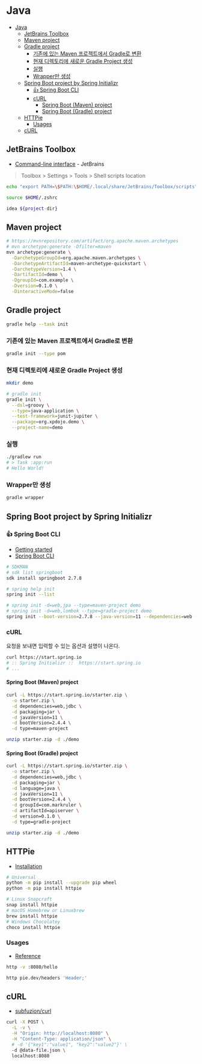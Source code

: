 # Java

- [Java](#java)
  - [JetBrains Toolbox](#jetbrains-toolbox)
  - [Maven project](#maven-project)
  - [Gradle project](#gradle-project)
    - [기존에 있는 Maven 프로젝트에서 Gradle로 변환](#기존에-있는-maven-프로젝트에서-gradle로-변환)
    - [현재 디렉토리에 새로운 Gradle Project 생성](#현재-디렉토리에-새로운-gradle-project-생성)
    - [실행](#실행)
    - [Wrapper만 생성](#wrapper만-생성)
  - [Spring Boot project by Spring Initializr](#spring-boot-project-by-spring-initializr)
    - [👍 Spring Boot CLI](#-spring-boot-cli)
    - [cURL](#curl)
      - [Spring Boot (Maven) project](#spring-boot-maven-project)
      - [Spring Boot (Gradle) project](#spring-boot-gradle-project)
  - [HTTPie](#httpie)
    - [Usages](#usages)
  - [cURL](#curl-1)

## JetBrains Toolbox

- [Command-line interface](https://www.jetbrains.com/help/idea/working-with-the-ide-features-from-command-line.html) - JetBrains

> Toolbox > Settings > Tools > Shell scripts location

```sh
echo "export PATH=\$PATH:\$HOME/.local/share/JetBrains/Toolbox/scripts" >> $HOME/.zshrc
```

```sh
source $HOME/.zshrc
```

```sh
idea ${project-dir}
```

## Maven project

```sh
# https://mvnrepository.com/artifact/org.apache.maven.archetypes
# mvn archetype:generate -Dfilter=maven
mvn archetype:generate \
  -DarchetypeGroupId=org.apache.maven.archetypes \
  -DarchetypeArtifactId=maven-archetype-quickstart \
  -DarchetypeVersion=1.4 \
  -DartifactId=demo \
  -DgroupId=com.example \
  -Dversion=0.1.0 \
  -DinteractiveMode=false
```

## Gradle project

```sh
gradle help --task init
```

### 기존에 있는 Maven 프로젝트에서 Gradle로 변환

```sh
gradle init --type pom
```

### 현재 디렉토리에 새로운 Gradle Project 생성

```sh
mkdir demo
```

```sh
# gradle init
gradle init \
  --dsl=groovy \
  --type=java-application \
  --test-framework=junit-jupiter \
  --package=org.xpdojo.demo \
  --project-name=demo
```

### 실행

```sh
./gradlew run
# > Task :app:run
# Hello World!
```

### Wrapper만 생성

```sh
gradle wrapper
```

## Spring Boot project by Spring Initializr

### 👍 Spring Boot CLI

- [Getting started](https://docs.spring.io/spring-boot/docs/2.7.8/reference/html/getting-started.html)
- [Spring Boot CLI](https://docs.spring.io/spring-boot/docs/2.7.8/reference/html/cli.html)

```sh
# SDKMAN
# sdk list springboot
sdk install springboot 2.7.8
```

```sh
# spring help init
spring init --list
```

```sh
# spring init -d=web,jpa --type=maven-project demo
# spring init -d=web,lombok --type=gradle-project demo
spring init --boot-version=2.7.8 --java-version=11 --dependencies=web --type=gradle-project --group-id=org.xpdojo --version=0.1.0 web-spring-container
```

### cURL

요청을 보내면 입력할 수 있는 옵션과 설명이 나온다.

```sh
curl https://start.spring.io
# :: Spring Initializr ::  https://start.spring.io
# ...
```

#### Spring Boot (Maven) project

```sh
curl -L https://start.spring.io/starter.zip \
  -o starter.zip \
  -d dependencies=web,jdbc \
  -d packaging=jar \
  -d javaVersion=11 \
  -d bootVersion=2.4.4 \
  -d type=maven-project
```

```sh
unzip starter.zip -d ./demo
```

#### Spring Boot (Gradle) project

```sh
curl -L https://start.spring.io/starter.zip \
  -o starter.zip \
  -d dependencies=web,jdbc \
  -d packaging=jar \
  -d language=java \
  -d javaVersion=11 \
  -d bootVersion=2.4.4 \
  -d groupId=com.markruler \
  -d artifactId=apiserver \
  -d version=0.1.0 \
  -d type=gradle-project
```

```sh
unzip starter.zip -d ./demo
```

## HTTPie

- [Installation](https://httpie.io/docs/cli/installation)

```sh
# Universal
python -m pip install --upgrade pip wheel
python -m pip install httpie
```

```sh
# Linux Snapcraft
snap install httpie
# macOS Homebrew or Linuxbrew
brew install httpie
# Windows Chocolatey
choco install httpie
```

### Usages

- [Reference](https://httpie.io/docs/cli/usage)

```sh
http -v :8080/hello
```

```sh
http pie.dev/headers 'Header;'
```

## cURL

- [subfuzion/curl](https://gist.github.com/subfuzion/08c5d85437d5d4f00e58)

```sh
curl -X POST \
  -L -v \
  -H "Origin: http://localhost:8080" \
  -H "Content-Type: application/json" \
  # -d '{"key1":"value1", "key2":"value2"}' \
  -d @data-file.json \
  localhost:8080
```

